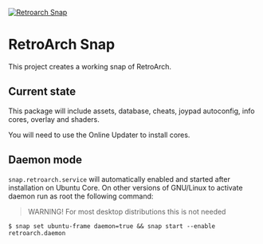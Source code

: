[![Retroarch Snap](https://snapcraft.io/retroarch/badge.svg)](https://snapcraft.io/retroarch)

# RetroArch Snap

This project creates a working snap of RetroArch.

## Current state

This package will include assets, database, cheats, joypad autoconfig, info cores, overlay and shaders.

You will need to use the Online Updater to install cores.

## Daemon mode

`snap.retroarch.service` will automatically enabled and started after installation on Ubuntu Core. On other versions of GNU/Linux to activate daemon run as root the following command:
> WARNING! For most desktop distributions this is not needed

```console
$ snap set ubuntu-frame daemon=true && snap start --enable retroarch.daemon
```
